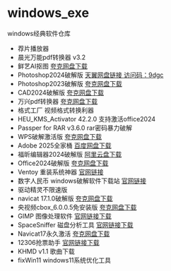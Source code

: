 # windows_exe
windows经典软件仓库


*  荐片播放器
*  晨光万能pdf转换器 v3.2
*  鲜艺AI抠图   [夸克网盘下载](https://pan.quark.cn/s/dc6ada40801a)
*  Photoshop2024破解版  [天翼网盘链接 访问码：9dgc](https://cloud.189.cn/t/mMB322AZN7fa)
*  Photoshop2023破解版  [夸克网盘下载](https://pan.quark.cn/s/6832a5cec4c4)
*  CAD2024破解版 [夸克网盘下载](https://pan.quark.cn/s/bb4229212b1b)
*  万兴pdf转换器 [夸克网盘下载](https://pan.quark.cn/s/6e7d684a2e34)
*  格式工厂  视频格式转换利器
*  HEU_KMS_Activator  42.2.0  支持激活office2024
*  Passper for RAR v3.6.0   rar密码暴力破解
*  WPS破解激活版  [夸克网盘下载](https://pan.quark.cn/s/4a27434d561a#/list/share)
*  Adobe 2025全家桶 [百度网盘下载](https://pan.baidu.com/s/1oMm7pIamGEj1MYWO9wlk4w?pwd=fy6b)
*  福昕编辑器2024破解版  [阿里云盘下载](https://www.alipan.com/s/MHcA21yDt4e)
*  Office2024破解版 [夸克网盘下载](https://pan.quark.cn/s/ad7d9158fa70)
*  Ventoy 重装系统神器 [官网链接](https://www.ventoy.net/cn/index.html)
*  数字人民币 windows破解软件下载站  [官网链接](https://itrmb.com)
*  驱动精灵不限速版 
*  navicat 17.1.0破解版 [夸克网盘下载](https://pan.quark.cn/s/7c31f57e98a4)
*  央视频cbox_6.0.0.5免安装版 [夸克网盘下载](https://pan.quark.cn/s/94a55f140005)
*  GIMP 图像处理软件 [官网链接下载](https://www.gimp.org/downloads/)
*  SpaceSniffer 磁盘分析工具 [官网链接下载](http://www.uderzo.it/main_products/space_sniffer/download.html)
*  Navicat17永久激活  [夸克网盘下载](https://pan.quark.cn/s/95fbc30f3a60)
*  12306抢票助手 [官网链接下载](https://www.bypass.cn/)
* KHMD v1.1 歌曲下载
* fixWin11  windows11系统优化工具
